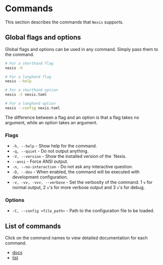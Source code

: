 # Commands

This section describes the commands that `Nexis` supports.

## Global flags and options

Global flags and options can be used in any command.
Simply pass them to the command.

```sh
# For a shorthand flag
nexis -h

# For a longhand flag
nexis --help

# For a shorthand option
nexis -C nexis.toml

# For a longhand option
nexis --config nexis.toml
```

The difference between a flag and an option is that a flag takes no argument,
while an option takes an argument.

### Flags

- `-h, --help` - Show help for the command.
- `-q, --quiet` - Do not output anything.
- `-V, --version` - Show the installed version of the `Nexis.
- `--ansi` - Force ANSI output.
- `-n, --no-interaction` - Do not ask any interactive question.
- `-D, --dev` - When enabled, the command will be executed with development configuration.
- `-v, -vv, -vvv, --verbose` - Set the verbosity of the command.
  1 `v` for normal output,
  2 `v`'s for more verbose output and
  3 `v`'s for debug.

### Options

- `-C, --config <file_path>` - Path to the configuration file to be loaded.

## List of commands

Click on the command names to view detailed documentation for each command.

- [docs](./docs.md)
- [list](./list.md)
